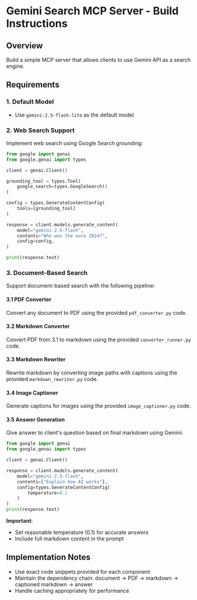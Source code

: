 # Gemini Search MCP Server - Build Instructions

## Overview
Build a simple MCP server that allows clients to use Gemini API as a search engine.

## Requirements

### 1. Default Model
- Use `gemini-2.5-flash-lite` as the default model

### 2. Web Search Support
Implement web search using Google Search grounding:

```python
from google import genai
from google.genai import types

client = genai.Client()

grounding_tool = types.Tool(
    google_search=types.GoogleSearch()
)

config = types.GenerateContentConfig(
    tools=[grounding_tool]
)

response = client.models.generate_content(
    model="gemini-2.5-flash",
    contents="Who won the euro 2024?",
    config=config,
)

print(response.text)
```

### 3. Document-Based Search
Support document-based search with the following pipeline:

#### 3.1 PDF Converter
Convert any document to PDF using the provided `pdf_converter.py` code.

#### 3.2 Markdown Converter
Convert PDF from 3.1 to markdown using the provided `converter_runner.py` code.

#### 3.3 Markdown Rewriter
Rewrite markdown by converting image paths with captions using the provided `markdown_rewriter.py` code.

#### 3.4 Image Captioner
Generate captions for images using the provided `image_captioner.py` code.

#### 3.5 Answer Generation
Give answer to client's question based on final markdown using Gemini:

```python
from google import genai
from google.genai import types

client = genai.Client()

response = client.models.generate_content(
    model="gemini-2.5-flash",
    contents=["Explain how AI works"],
    config=types.GenerateContentConfig(
        temperature=0.1
    )
)
print(response.text)
```

**Important**: 
- Set reasonable temperature (0.1) for accurate answers
- Include full markdown content in the prompt

## Implementation Notes
- Use exact code snippets provided for each component
- Maintain the dependency chain: document → PDF → markdown → captioned markdown → answer
- Handle caching appropriately for performance
